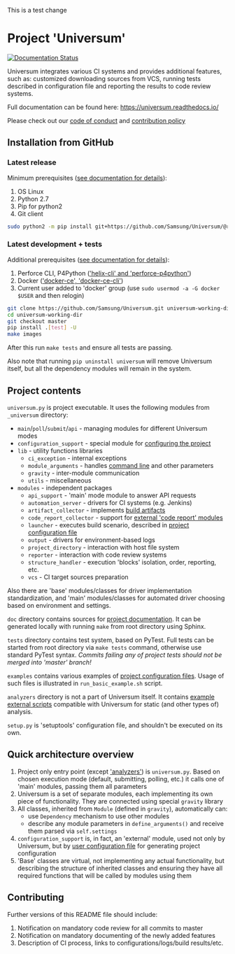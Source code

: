 This is a test change


# Project 'Universum'
[![Documentation Status](https://readthedocs.org/projects/universum/badge/?version=latest)](
https://universum.readthedocs.io/en/latest/?badge=latest)

Universum integrates various CI systems and provides additional features,
such as: customized downloading sources from VCS, running tests
described in configuration file and reporting the results to code review systems.

Full documentation can be found here: https://universum.readthedocs.io/

Please check out our [code of conduct](CODE_OF_CONDUCT.md)
and [contribution policy](.github/CONTRIBUTING.md)

## Installation from GitHub

### Latest release

Minimum prerequisites ([see documentation for details](
https://universum.readthedocs.io/en/latest/prerequisites.html)):
1. OS Linux
2. Python 2.7
3. Pip for python2
4. Git client
```bash
sudo python2 -m pip install git+https://github.com/Samsung/Universum/@release -U
```
### Latest development + tests

Additional prerequisites ([see documentation for details](
https://universum.readthedocs.io/en/latest/prerequisites.html#optional-used-for-internal-tests)):
1. Perforce CLI, P4Python (['helix-cli' and 'perforce-p4python'](
https://www.perforce.com/manuals/p4sag/Content/P4SAG/install.linux.packages.install.html))
2. Docker (['docker-ce', 'docker-ce-cli'](
https://docs.docker.com/install/linux/docker-ce/ubuntu/#install-docker-ce))
3. Current user added to 'docker' group (use `sudo usermod -a -G docker $USER` and then relogin)
```bash
git clone https://github.com/Samsung/Universum.git universum-working-dir
cd universum-working-dir
git checkout master
pip install .[test] -U
make images
```
After this run `make tests` and ensure all tests are passing.

Also note that running `pip uninstall universum` will remove Universum itself,
but all the dependency modules will remain in the system.

## Project contents

`universum.py` is project executable. It uses the following modules from `_universum` directory:
* `main`/`poll`/`submit`/`api` - managing modules for different Universum modes
* `configuration_support` - special module for [configuring the project](
https://universum.readthedocs.io/en/latest/configuring.html)
* `lib` - utility functions libraries
  * `ci_exception` - internal exceptions
  * `module_arguments` - handles [command line](
  https://universum.readthedocs.io/en/latest/args.html) and other parameters
  * `gravity` - inter-module communication
  * `utils` - miscellaneous
* `modules` - independent packages
  * `api_support` - 'main' mode module to answer API requests
  * `automation_server` - drivers for CI systems (e.g. Jenkins)
  * `artifact_collector` - implements [build artifacts](
  https://universum.readthedocs.io/en/latest/configuring.html#common-variations-keys)
  * `code_report_collector` - support for [external 'code report' modules](
  https://universum.readthedocs.io/en/latest/code_report.html)
  * `launcher` - executes build scenario, described in [project configuration file](
  https://universum.readthedocs.io/en/latest/configuring.html)
  * `output` - drivers for environment-based logs
  * `project_directory` - interaction with host file system
  * `reporter` - interaction with code review systems
  * `structure_handler` - execution 'blocks' isolation, order, reporting, etc.
  * `vcs` - CI target sources preparation

Also there are 'base' modules/classes for driver implementation standardization,
and 'main' modules/classes for automated driver choosing based on environment and settings.

`doc` directory contains sources for [project documentation](
https://universum.readthedocs.io/en/latest/index.html). It can be generated
locally with running `make` from root directory using Sphinx.
  
`tests` directory contains test system, based on PyTest. Full tests can be started
from root directory via `make tests` command, otherwise use standard PyTest syntax.
*Commits failing any of project tests should not be merged into 'master' branch!*

`examples` contains various examples of [project configuration files](
https://universum.readthedocs.io/en/latest/configuring.html). Usage of such files
is illustrated in `run_basic_example.sh` script.

`analyzers` directory is not a part of Universum itself. It contains [example external scripts](
https://universum.readthedocs.io/en/latest/code_report.html) compatible with Universum
for static (and other types of) analysis.

`setup.py` is 'setuptools' configuration file, and shouldn't be executed on its own.

## Quick architecture overview

1. Project only entry point (except ['analyzers'](https://universum.readthedocs.io/en/latest/code_report.html))
is `universum.py`. Based on chosen execution mode (default, submitting, polling, etc.)
it calls one of 'main' modules, passing them all parameters
2. Universum is a set of separate modules, each implementing its own piece of functionality.
   They are connected using special `gravity` library
3. All classes, inherited from `Module` (defined in `gravity`), automatically can:
   * use `Dependency` mechanism to use other modules
   * describe any module parameters in `define_arguments()` and receive them parsed via `self.settings`
4. `configuration_support` is, in fact, an 'external' module, used not only by Universum,
   but by [user configuration file](https://universum.readthedocs.io/en/latest/configuring.html)
   for generating project configuration
5. 'Base' classes are virtual, not implementing any actual functionality, but describing
   the structure of inherited classes and ensuring they have all required functions
   that will be called by modules using them

## Contributing

Further versions of this README file should include:

1. Notification on mandatory code review for all commits to master
2. Notification on mandatory documenting of the newly added features
3. Description of CI process, links to configurations/logs/build results/etc.
